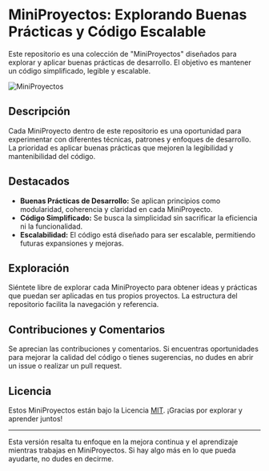 # MiniProyectos: Explorando Buenas Prácticas y Código Escalable

Este repositorio es una colección de "MiniProyectos" diseñados para explorar y aplicar buenas prácticas de desarrollo. El objetivo es mantener un código simplificado, legible y escalable.

![MiniProyectos](https://github.com/Anconita/MiniProyectos/assets/99112245/e2690b82-1f50-46e0-be3f-87204c03a257)

## Descripción

Cada MiniProyecto dentro de este repositorio es una oportunidad para experimentar con diferentes técnicas, patrones y enfoques de desarrollo. La prioridad es aplicar buenas prácticas que mejoren la legibilidad y mantenibilidad del código.

## Destacados

- **Buenas Prácticas de Desarrollo:** Se aplican principios como modularidad, coherencia y claridad en cada MiniProyecto.
- **Código Simplificado:** Se busca la simplicidad sin sacrificar la eficiencia ni la funcionalidad.
- **Escalabilidad:** El código está diseñado para ser escalable, permitiendo futuras expansiones y mejoras.

## Exploración

Siéntete libre de explorar cada MiniProyecto para obtener ideas y prácticas que puedan ser aplicadas en tus propios proyectos. La estructura del repositorio facilita la navegación y referencia.

## Contribuciones y Comentarios

Se aprecian las contribuciones y comentarios. Si encuentras oportunidades para mejorar la calidad del código o tienes sugerencias, no dudes en abrir un issue o realizar un pull request.

## Licencia

Estos MiniProyectos están bajo la Licencia [MIT](LICENSE). ¡Gracias por explorar y aprender juntos!

---

Esta versión resalta tu enfoque en la mejora continua y el aprendizaje mientras trabajas en MiniProyectos. Si hay algo más en lo que pueda ayudarte, no dudes en decirme.
